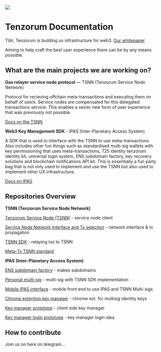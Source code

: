 ![](http://dogecon.fun/images/partydoge.jpeg)

# Tenzorum Documentation

Tldr; Tenzorum is building ux infrastructure for web3. [Our whitepaper](https://github.com/Tenzorum/whitepaper-draft1/blob/master/Tenzorum%20Project%20Whitepaper%20Draft%201.pdf)

Aiming to help craft the best user experience there can be by any means possible.

## What are the main projects we are working on?

**Gas relayer service node protocol** — TSNN (Tenzorum Service Node Network)

Protocol for recieving offchain meta-transactions and executing them on behalf of users. Service nodes are compensated for this delegated transactions service. This enables a sexier new form of user experience that was previously not possible.

[Docs on the TSNN](https://github.com/Tenzorum/.documentation/blob/master/TSNN.md)

**Web3 Key Management SDK** - IPAS (Inter-Planetary Access System)

A SDK that is used to interface with the TSNN to use meta-transactions. Also includes other fun things such as standardised multi-sig wallets with key permissioning that uses meta-transactions, 725 identity tenzorum identity kit, universal login system, ENS subdomain factory, key recovery solutions and blockchain notifications API kit. This is essentially a fun party bag that is not only used to implement and use the TSNN but also used to implement other UX infrastructure.

[Docs on IPAS](https://github.com/Tenzorum/.documentation/blob/master/IPAS.md)

## Repositories Overview

**TSNN (Tenzorum Service Node Network)**

[Tenzorum Service Node (TSNN)](https://github.com/Tenzorum/TSNN-Service-Node) - service node client

[Service Node Network Interface and Tx selection](https://github.com/Tenzorum/TSNN-network-interface) - network interface & tx propagation

[TSNN SDK](https://github.com/Tenzorum/TSNN-client-sdk) - relaying txs to TSNN

[Meta-Tx TSNN standard](https://github.com/Tenzorum/meta-transaction-format-share)

**IPAS (Inter-Planetary Access System)**

[ENS subdomain factory](https://github.com/Tenzorum/IPAS-ens-subdomain-factory) - makes subdomains

[Personal multi-sig](https://github.com/Tenzorum/IPAS-personal-wallet-contracts) - multi-sig with TSNN SDK implementation

[Mobile IPAS interface](https://github.com/Tenzorum/IPAS-mobile-portal) - mobile front end to use IPAS and TSNN Multi-sigs

[Chrome extention key manager](https://github.com/Tenzorum/IPAS-chrome_extension) - chrome ext. for multisig identity keys

[Key manager prototype](https://github.com/Tenzorum/IPAS-momentum-browser) - client side key manager

[Key manager login prototype](https://github.com/Tenzorum/IPAS-login-prototype) - key manager login idea

## How to contribute

Join us on here on telegram...
